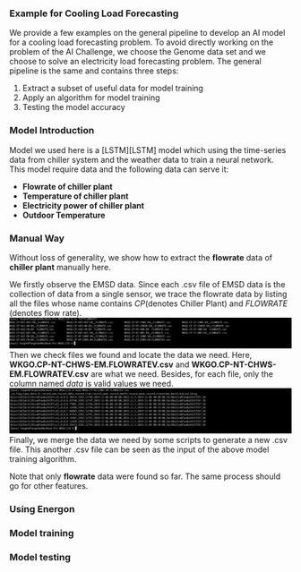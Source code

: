 ### Example for Cooling Load Forecasting
We provide a few examples on the general pipeline to develop an AI model for a cooling load forecasting problem. To avoid directly working on the problem of the AI Challenge, we choose the Genome data set and we choose to solve an electricity load forecasting problem. The general pipeline is the same and contains three steps:  
1.   Extract a subset of useful data for model training
2.   Apply an algorithm for model training
3.   Testing the model accuracy

### Model Introduction
Model we used here is a [LSTM][LSTM] model which using the time-series data from chiller system and the weather data to train a neural network. This model require  data and the following data can serve it:

+ **Flowrate of chiller plant**
+ **Temperature of chiller plant**
+ **Electricity power of chiller plant**
+ **Outdoor Temperature**

### Manual Way
Without loss of generality, we show how to extract the **flowrate** data of **chiller plant** manually here.

We firstly observe the EMSD data. Since each .csv file of EMSD data is the collection of data from a single sensor, we trace the flowrate data by listing all the files whose name contains *CP*(denotes Chiller Plant) and *FLOWRATE* (denotes flow rate).
![image](https://github.com/fangger4396/energon_example/blob/main/img/shot1.png)
Then we check files we found and locate the data we need. Here, **WKGO.CP-NT-CHWS-EM.FLOWRATEV.csv** and **WKGO.CP-NT-CHWS-EM.FLOWRATEV.csv** are what we need. Besides, for each file, only the column named *data* is valid values we need.
![image](https://github.com/fangger4396/energon_example/blob/main/img/shot2.png)
Finally, we merge the data we need by some scripts to generate a new .csv file. This another .csv file can be seen as the input of the above model training algorithm.

Note that only **flowrate** data were found so far. The same process should go for other features.
### Using Energon

### Model training

### Model testing

